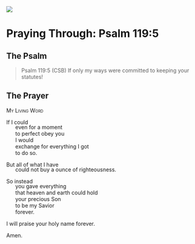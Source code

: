 <img class="intro-right" src="/images/art-paris-psalter.jpg">

<style>
  li {list-style-type: none;}
  p + ul {
    margin-top: -18px;
}
</style>

# Praying Through: Psalm 119:5

## The Psalm

>Psalm 119:5 (CSB) If only my ways were committed to keeping your statutes!

## The Prayer

<div style="font-variant: small-caps;">
My Living Word
</div>

If I could  
* even for a moment  
* to perfect obey you  
* I would  
* exchange for everything I got  
* to do so.

But all of what I have  
* could not buy a ounce of righteousness.

So instead  
* you gave everything  
* that heaven and earth could hold  
* your precious Son  
* to be my Savior  
* forever.

I will praise your holy name forever.

Amen.
